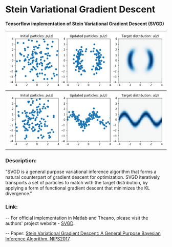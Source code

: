 # Stein Variational Gradient Descent 

**Tensorflow implementation of Stein Variational Gradient Descent (SVGD)**



 ![](/results/toy1.png) |  
 :-------------------------:|
  ![](/results/toy2.png) |  




### Description: 
"SVGD is a general purpose variational inference algorithm that forms a natural counterpart of gradient descent for optimization. SVGD iteratively transports a set of particles to match with the target distribution, by applying a form of functional gradient descent that minimizes the KL divergence."


### Link: 

 -- For official implementation in Matlab and Theano, please visit the authors' project website - [SVGD](http://www.cs.dartmouth.edu/~dartml/project.html?p=vgd).

 -- Paper: [Stein Variational Gradient Descent: A General Purpose Bayesian Inference Algorithm, NIPS2017](https://arxiv.org/abs/1608.04471).
